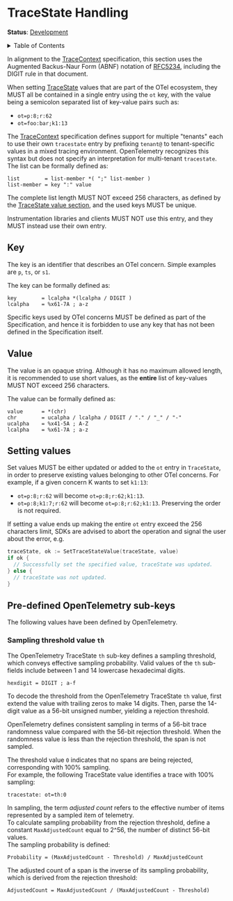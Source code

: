 <!--- Hugo front matter used to generate the website version of this page:
linkTitle: TraceState
--->

# TraceState Handling

**Status**: [Development](../document-status.md)

<details>
<summary>Table of Contents</summary>

<!-- toc -->

- [Key](#key)
- [Value](#value)
- [Setting values](#setting-values)
- [Pre-defined OpenTelemetry sub-keys](#pre-defined-opentelemetry-sub-keys)
  * [Sampling threshold value `th`](#sampling-threshold-value-th)

<!-- tocstop -->

</details>

In alignment to the [TraceContext](https://www.w3.org/TR/trace-context/) specification, this section uses the
Augmented Backus-Naur Form (ABNF) notation of [RFC5234](https://www.w3.org/TR/trace-context/#bib-rfc5234),
including the DIGIT rule in that document.

When setting [TraceState](api.md#tracestate) values that are part of the OTel ecosystem,
they MUST all be contained in a single entry using the `ot` key, with the value being
a semicolon separated list of key-value pairs such as:

* `ot=p:8;r:62`
* `ot=foo:bar;k1:13`

The [TraceContext](https://www.w3.org/TR/trace-context/) specification defines support for multiple "tenants" each to use their own `tracestate` entry by prefixing `tenant@` to tenant-specific values in a mixed tracing environment. OpenTelemetry recognizes this syntax but does not specify an interpretation for multi-tenant `tracestate`.
The list can be formally defined as:

```
list        = list-member *( ";" list-member )
list-member = key ":" value
```

The complete list length MUST NOT exceed 256 characters, as defined by the
[TraceState value section](https://www.w3.org/TR/trace-context/#value),
and the used keys MUST be unique.

Instrumentation libraries and clients MUST NOT use this entry, and they MUST
instead use their own entry.

## Key

The key is an identifier that describes an OTel concern.
Simple examples are `p`, `ts`, or `s1`.

The key can be formally defined as:

```
key        = lcalpha *(lcalpha / DIGIT )
lcalpha    = %x61-7A ; a-z
```

Specific keys used by OTel concerns MUST be defined as part of the Specification,
and hence it is forbidden to use any key that has not been defined in
the Specification itself.

## Value

The value is an opaque string. Although it has no maximum allowed length,
it is recommended to use short values, as the **entire** list of key-values
MUST NOT exceed 256 characters.

The value can be formally defined as:

```
value      = *(chr)
chr        = ucalpha / lcalpha / DIGIT / "." / "_" / "-"
ucalpha    = %x41-5A ; A-Z
lcalpha    = %x61-7A ; a-z
```

## Setting values

Set values MUST be either updated or added to the `ot` entry in `TraceState`,
in order to preserve existing values belonging to other OTel concerns. For example,
if a given concern K wants to set `k1:13`:

* `ot=p:8;r:62` will become `ot=p:8;r:62;k1:13`.
* `ot=p:8;k1:7;r:62` will become `ot=p:8;r:62;k1:13`. Preserving the order is not required.

If setting a value ends up making the entire `ot` entry exceed the 256 characters limit,
SDKs are advised to abort the operation and signal the user about the error, e.g.

```go
traceState, ok := SetTraceStateValue(traceState, value)
if ok {
  // Successfully set the specified value, traceState was updated.
} else {
  // traceState was not updated.
}
```

## Pre-defined OpenTelemetry sub-keys

The following values have been defined by OpenTelemetry.

### Sampling threshold value `th`

The OpenTelemetry TraceState `th` sub-key defines a sampling threshold, which conveys effective sampling probability.
Valid values of the `th` sub-fields include between 1 and 14 lowercase hexadecimal digits.

```
hexdigit = DIGIT ; a-f
```

To decode the threshold from the OpenTelemetry TraceState `th` value, first extend the value with trailing zeros to make 14 digits.
Then, parse the 14-digit value as a 56-bit unsigned number, yielding a rejection threshold.

OpenTelemetry defines consistent sampling in terms of a 56-bit trace randomness value compared with the 56-bit rejection threshold.
When the randomness value is less than the rejection threshold, the span is not sampled.

The threshold value `0` indicates that no spans are being rejected, corresponding with 100% sampling.  
For example, the following TraceState value identifies a trace with 100% sampling:

```
tracestate: ot=th:0
```

In sampling, the term _adjusted count_ refers to the effective number of items represented by a sampled item of telemetry.  
To calculate sampling probability from the rejection threshold, define a constant `MaxAdjustedCount` equal to 2^56, the number of distinct 56-bit values.  
The sampling probability is defined:

```
Probability = (MaxAdjustedCount - Threshold) / MaxAdjustedCount
```

The adjusted count of a span is the inverse of its sampling probability, which is derived from the rejection threshold:

```
AdjustedCount = MaxAdjustedCount / (MaxAdjustedCount - Threshold)
```
